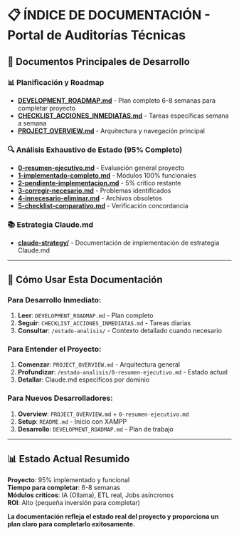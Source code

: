 # 📋 ÍNDICE DE DOCUMENTACIÓN - Portal de Auditorías Técnicas

## 🎯 Documentos Principales de Desarrollo

### 📊 Planificación y Roadmap
- **[DEVELOPMENT_ROADMAP.md](../DEVELOPMENT_ROADMAP.md)** - Plan completo 6-8 semanas para completar proyecto
- **[CHECKLIST_ACCIONES_INMEDIATAS.md](../CHECKLIST_ACCIONES_INMEDIATAS.md)** - Tareas específicas semana a semana
- **[PROJECT_OVERVIEW.md](../PROJECT_OVERVIEW.md)** - Arquitectura y navegación principal

### 🔍 Análisis Exhaustivo de Estado (95% Completo)
- **[0-resumen-ejecutivo.md](./estado-analisis/0-resumen-ejecutivo.md)** - Evaluación general proyecto
- **[1-implementado-completo.md](./estado-analisis/1-implementado-completo.md)** - Módulos 100% funcionales
- **[2-pendiente-implementacion.md](./estado-analisis/2-pendiente-implementacion.md)** - 5% crítico restante
- **[3-corregir-necesario.md](./estado-analisis/3-corregir-necesario.md)** - Problemas identificados
- **[4-innecesario-eliminar.md](./estado-analisis/4-innecesario-eliminar.md)** - Archivos obsoletos
- **[5-checklist-comparativo.md](./estado-analisis/5-checklist-comparativo.md)** - Verificación concordancia

### 📚 Estrategia Claude.md
- **[claude-strategy/](./claude-strategy/)** - Documentación de implementación de estrategia Claude.md

---

## 🚀 Cómo Usar Esta Documentación

### Para Desarrollo Inmediato:
1. **Leer**: `DEVELOPMENT_ROADMAP.md` - Plan completo
2. **Seguir**: `CHECKLIST_ACCIONES_INMEDIATAS.md` - Tareas diarias
3. **Consultar**: `/estado-analisis/` - Contexto detallado cuando necesario

### Para Entender el Proyecto:
1. **Comenzar**: `PROJECT_OVERVIEW.md` - Arquitectura general
2. **Profundizar**: `/estado-analisis/0-resumen-ejecutivo.md` - Estado actual
3. **Detallar**: Claude.md específicos por dominio

### Para Nuevos Desarrolladores:
1. **Overview**: `PROJECT_OVERVIEW.md` + `0-resumen-ejecutivo.md`
2. **Setup**: `README.md` - Inicio con XAMPP
3. **Desarrollo**: `DEVELOPMENT_ROADMAP.md` - Plan de trabajo

---

## 📊 Estado Actual Resumido

**Proyecto**: 95% implementado y funcional  
**Tiempo para completar**: 6-8 semanas  
**Módulos críticos**: IA (Ollama), ETL real, Jobs asíncronos  
**ROI**: Alto (pequeña inversión para completar)

**La documentación refleja el estado real del proyecto y proporciona un plan claro para completarlo exitosamente.**
